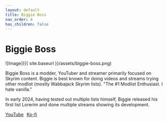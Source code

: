 ```yaml
---
layout: default
title: Biggie Boss
nav_order: 4
has_children: false
---
```

# Biggie Boss

![Image]({{ site.baseurl }}/assets/biggie-boss.png)

Biggie Boss is a modder, YouTuber and streamer primarily focused on Skyrim content. Biggie is best known for doing videos and streams trying other modlist (mostly Wabbajack Skyrim lists). "The #1 Modlist Enthusiast. I hate vanilla."

In early 2024, having tested out multiple lists himself, Biggie released his first list Lorerim and done multiple streams showing its development.

<div style="display: flex; gap: 10px;">
  <a href="https://www.youtube.com/@biggie_boss" class="btn">YouTube</a>
  <a href="https://ko-fi.com/biggieboss" class="btn">Ko-fi</a>
</div>
